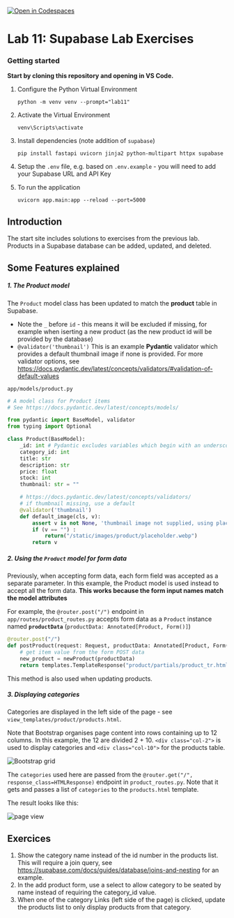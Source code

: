 [![Open in Codespaces](https://classroom.github.com/assets/launch-codespace-2972f46106e565e64193e422d61a12cf1da4916b45550586e14ef0a7c637dd04.svg)](https://classroom.github.com/open-in-codespaces?assignment_repo_id=17327184)
# Lab 11: Supabase Lab Exercises


### Getting started

**Start by cloning this repository and opening in VS Code.**

1. Configure the Python Virtual Environment

   `python -m venv venv --prompt="lab11"`

2. Activate the Virtual Environment

   `venv\Scripts\activate`

3. Install dependencies (note addition of `supabase`)

   `pip install fastapi uvicorn jinja2 python-multipart httpx supabase`

4. Setup the `.env` file, e.g. based on `.env.example` - you will need to add your Supabase URL and API Key

5. To run the application

   `uvicorn app.main:app --reload --port=5000`



## Introduction

The start site includes solutions to exercises from the previous lab. Products in a Supabase database can be added, updated, and deleted.

## Some Features explained

##### 1. The Product model

The `Product` model class has been updated to match the **product** table in Supabase.

* Note the `_` before `id` - this means it will be excluded if missing, for example when iserting a new product (as the new product id will be provided by the database)
* `@validator('thumbnail')` This is an example **Pydantic** validator which provides a default thumbnail image if none is provided. For more validator options, see https://docs.pydantic.dev/latest/concepts/validators/#validation-of-default-values

`app/models/product.py`

```python
# A model class for Product items
# See https://docs.pydantic.dev/latest/concepts/models/

from pydantic import BaseModel, validator
from typing import Optional

class Product(BaseModel):
    _id: int # Pydantic excludes variables which begin with an underscore. 
    category_id: int
    title: str
    description: str
    price: float
    stock: int
    thumbnail: str = ""

    # https://docs.pydantic.dev/latest/concepts/validators/
    # if thumbnail missing, use a default
    @validator('thumbnail')
    def default_image(cls, v):
        assert v is not None, 'thumbnail image not supplied, using placeholder'
        if (v == "") :
            return("/static/images/product/placeholder.webp")
        return v
```

##### 2. Using the `Product` model for form data

Previously, when accepting form data, each form field was accepted as a separate parameter. In this example, the Product model is used instead to accept all the form data.
**This works because the form input names match the model attributes**

For example, the  `@router.post("/")` endpoint in `app/routes/product_routes.py`  accepts form data as a `Product` instance named **`productData`** (`productData: Annotated[Product, Form()]`)

```python
@router.post("/")
def postProduct(request: Request, productData: Annotated[Product, Form()]) :
    # get item value from the form POST data
    new_product = newProduct(productData)
    return templates.TemplateResponse("product/partials/product_tr.html", {"request": request, "product": new_product})
```

This method is also used when updating products.

##### 3. Displaying categories

Categories are displayed in the left side of the page - see `view_templates/product/products.html`. 

Note that Bootstrap organises page content into rows containing up to 12 columns. In this example, the 12 are divided 2 + 10. `<div class="col-2">` is used to display categories and `<div class="col-10">` for the products table.

![Bootstrap grid](assets/bs_grid.png)

The `categories` used here are passed from the `@router.get("/", response_class=HTMLResponse)` endpoint in `product_routes.py`. Note that it gets and passes a list of `categories` to the `products.html` template.

The result looks like this:

![page view](assets/page.png)



## Exercices

1. Show the category name instead of the id number in the products list. This will require a join query, see https://supabase.com/docs/guides/database/joins-and-nesting for an example.
1. In the add product form, use a select to allow category to be seated by name instead of requiring the category_id value.
1. When one of the category Links (left side of the page) is clicked, update the products list to only display products from that category.
